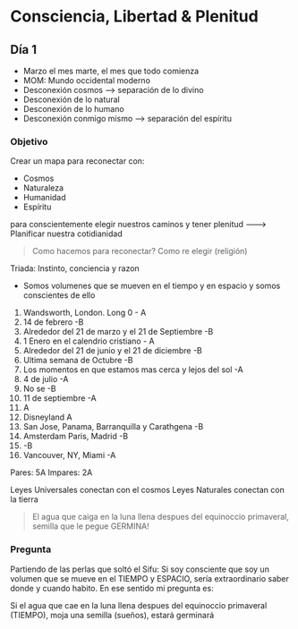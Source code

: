 # Consciencia, Libertad & Plenitud

## Día 1

- Marzo el mes marte, el mes que todo comienza
- MOM: Mundo occidental moderno
- Desconexión cosmos --> separación de lo divino
- Desconexión de lo natural
- Desconexión de lo humano
- Desconexión conmigo mismo --> separación del espíritu

### Objetivo

Crear un mapa para reconectar con:

- Cosmos
- Naturaleza
- Humanidad
- Espíritu

para conscientemente elegir nuestros caminos y tener plenitud ---> Planificar nuestra cotidianidad

> Como hacemos para reconectar? Como re elegir (religión)

Triada: Instinto, conciencia y razon

- Somos volumenes que se mueven en el tiempo y en espacio y somos conscientes de ello

1. Wandsworth, London. Long 0 - A
2. 14 de febrero -B
3. Alrededor del 21 de marzo y el 21 de Septiembre -B
4. 1 Enero en el calendrio cristiano - A
5. Alrededor del 21 de junio y el 21 de diciembre -B
6. Ultima semana de Octubre -B
7. Los momentos en que estamos mas cerca y lejos del sol -A
8. 4 de julio -A
9. No se -B
10. 11 de septiembre -A
11. A
12. Disneyland A
13. San Jose, Panama, Barranquilla y Carathgena -B
14. Amsterdam Paris, Madrid -B
15. -B
16. Vancouver, NY, Miami -A

Pares: 5A
Impares: 2A

Leyes Universales conectan con el cosmos
Leyes Naturales conectan con la tierra

> El agua que caiga en la luna llena despues del equinoccio primaveral, semilla que le pegue GERMINA!

### Pregunta

Partiendo de las perlas que soltó el Sifu: Si soy consciente que soy un volumen que se mueve en el TIEMPO y ESPACIO, sería extraordinario saber donde y cuando habito. En ese sentido mi pregunta es:

Si el agua que cae en la luna llena despues del equinoccio primaveral (TIEMPO), moja una semilla (sueños), estará germinará
